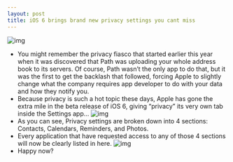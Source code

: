 ```yaml
---
layout: post
title: iOS 6 brings brand new privacy settings you cant miss
---
```

![img](http://media.idownloadblog.com/wp-content/uploads/2012/06/privacy-ios-6-1.jpeg)
* You might remember the privacy fiasco that started earlier this year when it was discovered that Path was uploading your whole address book to its servers. Of course, Path wasn’t the only app to do that, but it was the first to get the backlash that followed, forcing Apple to slightly change what the company requires app developer to do with your data and how they notify you.
* Because privacy is such a hot topic these days, Apple has gone the extra mile in the beta release of iOS 6, giving “privacy” its very own tab inside the Settings app…
![img](http://media.idownloadblog.com/wp-content/uploads/2012/06/privacy-ios-6-2.jpeg)
* As you can see, Privacy settings are broken down into 4 sections: Contacts, Calendars, Reminders, and Photos.
* Every application that have requested access to any of those 4 sections will now be clearly listed in here.
![img](http://media.idownloadblog.com/wp-content/uploads/2012/06/privacy-ios-6-3.jpeg)
* Happy now?

